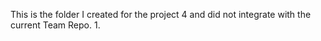 This is the folder I created for the project 4 and did not integrate with the current Team Repo.
1.
